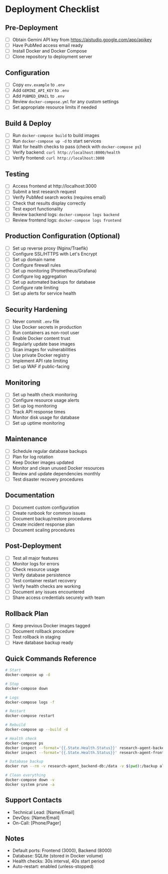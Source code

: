 # Deployment Checklist

## Pre-Deployment

- [ ] Obtain Gemini API key from https://aistudio.google.com/app/apikey
- [ ] Have PubMed access email ready
- [ ] Install Docker and Docker Compose
- [ ] Clone repository to deployment server

## Configuration

- [ ] Copy `env.example` to `.env`
- [ ] Add `GEMINI_API_KEY` to `.env`
- [ ] Add `PUBMED_EMAIL` to `.env`
- [ ] Review `docker-compose.yml` for any custom settings
- [ ] Set appropriate resource limits if needed

## Build & Deploy

- [ ] Run `docker-compose build` to build images
- [ ] Run `docker-compose up -d` to start services
- [ ] Wait for health checks to pass (check with `docker-compose ps`)
- [ ] Verify backend: `curl http://localhost:8000/health`
- [ ] Verify frontend: `curl http://localhost:3000`

## Testing

- [ ] Access frontend at http://localhost:3000
- [ ] Submit a test research request
- [ ] Verify PubMed search works (requires email)
- [ ] Check that results display correctly
- [ ] Test export functionality
- [ ] Review backend logs: `docker-compose logs backend`
- [ ] Review frontend logs: `docker-compose logs frontend`

## Production Configuration (Optional)

- [ ] Set up reverse proxy (Nginx/Traefik)
- [ ] Configure SSL/HTTPS with Let's Encrypt
- [ ] Set up domain name
- [ ] Configure firewall rules
- [ ] Set up monitoring (Prometheus/Grafana)
- [ ] Configure log aggregation
- [ ] Set up automated backups for database
- [ ] Configure rate limiting
- [ ] Set up alerts for service health

## Security Hardening

- [ ] Never commit `.env` file
- [ ] Use Docker secrets in production
- [ ] Run containers as non-root user
- [ ] Enable Docker content trust
- [ ] Regularly update base images
- [ ] Scan images for vulnerabilities
- [ ] Use private Docker registry
- [ ] Implement API rate limiting
- [ ] Set up WAF if public-facing

## Monitoring

- [ ] Set up health check monitoring
- [ ] Configure resource usage alerts
- [ ] Set up log monitoring
- [ ] Track API response times
- [ ] Monitor disk usage for database
- [ ] Set up uptime monitoring

## Maintenance

- [ ] Schedule regular database backups
- [ ] Plan for log rotation
- [ ] Keep Docker images updated
- [ ] Monitor and clean unused Docker resources
- [ ] Review and update dependencies monthly
- [ ] Test disaster recovery procedures

## Documentation

- [ ] Document custom configuration
- [ ] Create runbook for common issues
- [ ] Document backup/restore procedures
- [ ] Create incident response plan
- [ ] Document scaling procedures

## Post-Deployment

- [ ] Test all major features
- [ ] Monitor logs for errors
- [ ] Check resource usage
- [ ] Verify database persistence
- [ ] Test container restart recovery
- [ ] Verify health checks are working
- [ ] Document any issues encountered
- [ ] Share access credentials securely with team

## Rollback Plan

- [ ] Keep previous Docker images tagged
- [ ] Document rollback procedure
- [ ] Test rollback in staging
- [ ] Have database backup ready

## Quick Commands Reference

```bash
# Start
docker-compose up -d

# Stop
docker-compose down

# Logs
docker-compose logs -f

# Restart
docker-compose restart

# Rebuild
docker-compose up --build -d

# Health check
docker-compose ps
docker inspect --format='{{.State.Health.Status}}' research-agent-backend
docker inspect --format='{{.State.Health.Status}}' research-agent-frontend

# Database backup
docker run --rm -v research-agent_backend-db:/data -v $(pwd):/backup alpine tar -czf /backup/db-backup.tar.gz -C /data .

# Clean everything
docker-compose down -v
docker system prune -a
```

## Support Contacts

- Technical Lead: [Name/Email]
- DevOps: [Name/Email]
- On-Call: [Phone/Pager]

## Notes

- Default ports: Frontend (3000), Backend (8000)
- Database: SQLite (stored in Docker volume)
- Health checks: 30s interval, 40s start period
- Auto-restart: enabled (unless-stopped)

